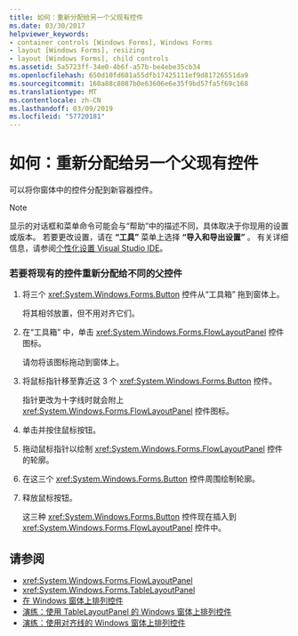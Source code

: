 ```yaml
---
title: 如何：重新分配给另一个父现有控件
ms.date: 03/30/2017
helpviewer_keywords:
- container controls [Windows Forms], Windows Forms
- layout [Windows Forms], resizing
- layout [Windows Forms], child controls
ms.assetid: 5a5723ff-34e0-4b6f-a57b-be4ebe35cb34
ms.openlocfilehash: 650d10fd681a55dfb17425111ef9d81726551da9
ms.sourcegitcommit: 160a88c8087b0e63606e6e35f9bd57fa5f69c168
ms.translationtype: MT
ms.contentlocale: zh-CN
ms.lasthandoff: 03/09/2019
ms.locfileid: "57720181"
---
```

# <a name="how-to-reassign-existing-controls-to-a-different-parent"></a>如何：重新分配给另一个父现有控件
可以将你窗体中的控件分配到新容器控件。  
  
> [!NOTE]
>  显示的对话框和菜单命令可能会与“帮助”中的描述不同，具体取决于你现用的设置或版本。 若要更改设置，请在 **“工具”** 菜单上选择 **“导入和导出设置”** 。 有关详细信息，请参阅[个性化设置 Visual Studio IDE](/visualstudio/ide/personalizing-the-visual-studio-ide)。  
  
### <a name="to-reassign-existing-controls-to-a-different-parent"></a>若要将现有的控件重新分配给不同的父控件  
  
1.  将三个 <xref:System.Windows.Forms.Button> 控件从“工具箱”  拖到窗体上。  
  
     将其相邻放置，但不用对齐它们。  
  
2.  在“工具箱” 中，单击 <xref:System.Windows.Forms.FlowLayoutPanel> 控件图标。  
  
     请勿将该图标拖动到窗体上。  
  
3.  将鼠标指针移至靠近这 3 个 <xref:System.Windows.Forms.Button> 控件。  
  
     指针更改为十字线时就会附上 <xref:System.Windows.Forms.FlowLayoutPanel> 控件图标。  
  
4.  单击并按住鼠标按钮。  
  
5.  拖动鼠标指针以绘制 <xref:System.Windows.Forms.FlowLayoutPanel> 控件的轮廓。  
  
6.  在这三个 <xref:System.Windows.Forms.Button> 控件周围绘制轮廓。  
  
7.  释放鼠标按钮。  
  
     这三种 <xref:System.Windows.Forms.Button> 控件现在插入到 <xref:System.Windows.Forms.FlowLayoutPanel> 控件中。  
  
## <a name="see-also"></a>请参阅
- <xref:System.Windows.Forms.FlowLayoutPanel>
- <xref:System.Windows.Forms.TableLayoutPanel>
- [在 Windows 窗体上排列控件](arranging-controls-on-windows-forms.md)
- [演练：使用 TableLayoutPanel 的 Windows 窗体上排列控件](walkthrough-arranging-controls-on-windows-forms-using-a-tablelayoutpanel.md)
- [演练：使用对齐线的 Windows 窗体上排列控件](walkthrough-arranging-controls-on-windows-forms-using-snaplines.md)
